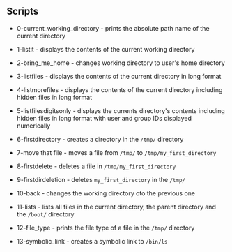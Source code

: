 ## Scripts

* 0-current_working_directory - prints the absolute path name of the current directory

* 1-listit - displays the contents of the current working directory

* 2-bring_me_home - changes working directory to user's home directory

* 3-listfiles - displays the contents of the current directory in long format

* 4-listmorefiles - displays the contents of the current directory including hidden files in long format

* 5-listfilesdigitsonly - displays the currents directory's contents including hidden files in long format with user and group IDs displayed numerically

* 6-firstdirectory - creates a directory in the `/tmp/` directory

* 7-move that file - moves a file from `/tmp/` to `/tmp/my_first_directory`

* 8-firstdelete - deletes a file in `/tmp/my_first_directory`

* 9-firstdirdeletion - deletes `my_first_directory` in the `/tmp/` 

* 10-back - changes the working directory oto the previous one

* 11-lists - lists all files in the current directory, the parent directory and the `/boot/` directory

* 12-file_type - prints the file type of a file in the `/tmp/` directory

* 13-symbolic_link - creates a symbolic link to `/bin/ls`

